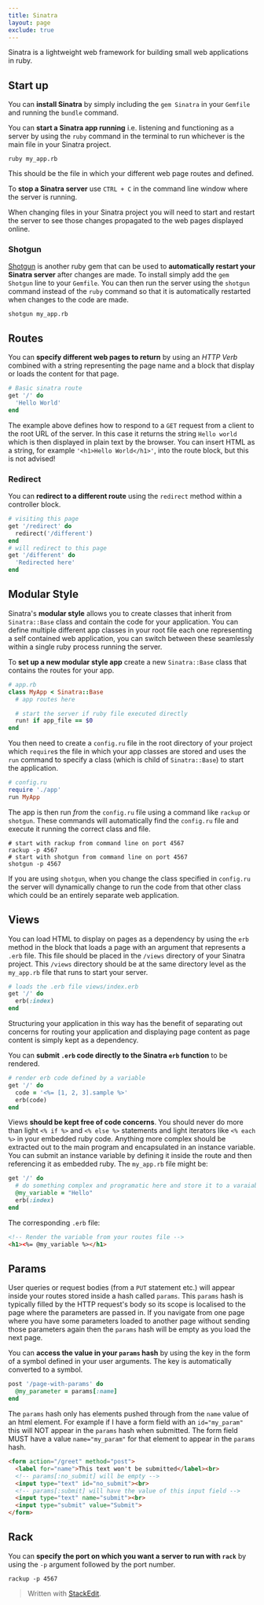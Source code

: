 ```yaml
---
title: Sinatra
layout: page
exclude: true
---
```

Sinatra is a lightweight web framework for building small web applications in ruby.

## Start up
You can **install Sinatra** by simply including the `gem Sinatra` in your `Gemfile` and running the `bundle` command.

You can **start a Sinatra app running** i.e. listening and functioning as a server by using the `ruby` command in the terminal to run whichever is the main file in your Sinatra project.
```
ruby my_app.rb
```
This should be the file in which your different web page routes and defined.

To **stop a Sinatra server** use `CTRL + C` in the command line window where the server is running.

When changing files in your Sinatra project you will need to start and restart the server to see those changes propagated to the web pages displayed online.

### Shotgun
[Shotgun](https://github.com/rtomayko/shotgun) is another ruby gem that can be used to **automatically restart your Sinatra server** after changes are made. To install simply add the `gem Shotgun` line to your `Gemfile`. You can then run the server using the `shotgun` command instead of the `ruby` command so that it is automatically restarted when changes to the code are made.
```
shotgun my_app.rb
```

## Routes
You can **specify different web pages to return** by using an *HTTP Verb* combined with a string representing the page name and a block that display or loads the content for that page.
```ruby
# Basic sinatra route
get '/' do
  'Hello World'
end
```
The example above defines how to respond to a `GET` request from a client to the root URL of the server. In this case it returns the string `Hello world` which is then displayed in plain text by the browser. You can insert HTML as a string, for example `'<h1>Hello World</h1>'`, into the route block, but this is not advised!

### Redirect
You can **redirect to a different route** using the `redirect` method within a controller block.
```ruby
# visiting this page
get '/redirect' do
  redirect('/different')
end
# will redirect to this page
get '/different' do
  'Redirected here'
end
```


## Modular Style

Sinatra's **modular style** allows you to create classes that inherit from `Sinatra::Base` class and contain the code for your application. You can define multiple different app classes in your root file each one representing a self contained web application, you can switch between these seamlessly within a single ruby process running the server.

To **set up a new modular style app** create a new `Sinatra::Base` class that contains the routes for your app.
```ruby
# app.rb
class MyApp < Sinatra::Base
  # app routes here

  # start the server if ruby file executed directly
  run! if app_file == $0
end
```
You then need to create a `config.ru` file in the root directory of your project which `require`s the file in which your app classes are stored and uses the `run` command to specify a class (which is child of `Sinatra::Base`) to start the application.
```ruby
# config.ru
require './app'
run MyApp
```
The app is then run *from* the `config.ru` file using a command like `rackup` or `shotgun`. These commands will automatically find the `config.ru` file and execute it running the correct class and file.
```
# start with rackup from command line on port 4567
rackup -p 4567
# start with shotgun from command line on port 4567
shotgun -p 4567
```
If you are using `shotgun`, when you change the class specified in `config.ru` the server will dynamically change to run the code from that other class which could be an entirely separate web application.

## Views
You can load HTML to display on pages as a dependency by using the `erb` method in the block that loads a page with an argument that represents a `.erb` file. This file should be placed in the `/views` directory of your Sinatra project. This `/views` directory should be at the same directory level as the `my_app.rb` file that runs to start your server.
```ruby
# loads the .erb file views/index.erb
get '/' do
  erb(:index)
end
```
Structuring your application in this way has the benefit of separating out concerns for routing your application and displaying page content as page content is simply kept as a dependency.

You can **submit `.erb` code directly to the Sinatra `erb` function** to be rendered.
```ruby
# render erb code defined by a variable
get '/' do
  code = '<%= [1, 2, 3].sample %>'
  erb(code)
end
```
Views **should be kept free of code concerns**. You should never do more than light `<% if %>` and `<% else %>` statements and light iterators like `<% each %>` in your embedded ruby code. Anything more complex should be extracted out to the main program and encapsulated in an instance variable. You can submit an instance variable by defining it inside the route and then referencing it as embedded ruby. The `my_app.rb` file might be:
```ruby
get '/' do
  # do something complex and programatic here and store it to a varaiable
  @my_variable = "Hello"
  erb(:index)
end
```
The corresponding `.erb` file:
```html
<!-- Render the variable from your routes file -->
<h1><%= @my_variable %></h1>
```
## Params
User queries or request bodies (from a `PUT` statement etc.) will appear inside your routes stored inside a hash called `params`. This `params` hash is typically filled by the HTTP request's body so its scope is localised to the page where the parameters are passed in. If you navigate from one page where you have some parameters loaded to another page without sending those parameters again then the `params` hash will be empty as you load the next page.

You can **access the value in your `params` hash** by using the key in the form of a symbol defined in your user arguments. The key is automatically converted to a symbol.
```ruby
post '/page-with-params' do
  @my_parameter = params[:name]
end
```
The `params` hash only has elements pushed through from the `name` value of an html element. For example if I have a form field with an `id="my_param"` this will NOT appear in the `params` hash when submitted. The form field MUST have a value `name="my_param"` for that element to appear in the `params` hash.
```html
<form action="/greet" method="post">
  <label for="name">This text won't be submitted</label><br>
  <!-- params[:no_submit] will be empty -->
  <input type="text" id="no_submit"><br>
  <!-- params[:submit] will have the value of this input field -->
  <input type="text" name="submit"><br>
  <input type="submit" value="Submit">
</form>
```
## Rack
You can **specify the port on which you want a server to run with `rack`** by using the `-p` argument followed by the port number.
```
rackup -p 4567
```
> Written with [StackEdit](https://stackedit.io/).
<!--stackedit_data:
eyJoaXN0b3J5IjpbLTE1NzM5MjIyOCwtMTg1MjEzMDUwMCwtNT
AwNDYzMDIzLC0xMzQxMDc5MzA4LDExOTk5Mjc1MzAsLTE5ODA4
MjI0NTQsLTk5MjQ2MDcxNyw3NzE3MjIxNTFdfQ==
-->
